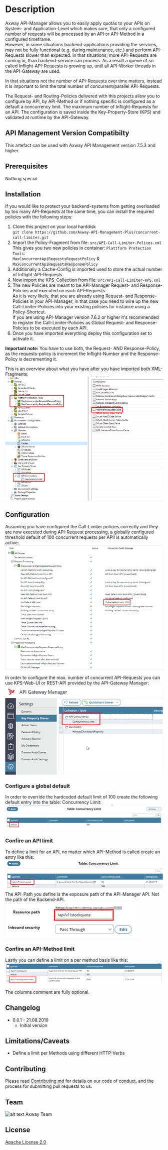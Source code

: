 
# Description

Axway API-Manager allows you to easily apply quotas to your APIs on System- and Application-Level which makes sure, that
only a configured number of requests will be processed by an API or API-Method in a configured timeframe.  
However, in some situations backend-applications providing the services, may not be fully functional 
(e.g. during maintenance, etc.) and perform API-Requests slower than expected. In that situations, more API-Requests 
are coming in, than backend-service can process. As a result a queue of so called Inflight-API-Requests 
is growing up, until all API-Worker threads in the API-Gateway are used.  

In that situations not the number of API-Requests over time matters, instead it is important to 
limit the total number of concurrent/parallel API-Requests.  

The Request- and Routing-Policies delivered with this projects allow you to configure by API, by API-Method 
or if nothing specific is configured as a default a concurrency limit. The maximum number of Inflight-Requests for an API.
The configuration is saved inside the Key-Property-Store (KPS) and validated at runtime by the API-Gateway.  


## API Management Version Compatibilty
This artefact can be used with Axway API Management version 7.5.3 and higher

## Prerequisites
Nothing special

## Installation
If you would like to protect your backend-systems from getting overloaded by too many API-Requests at the same time, you 
can install the required policies with the following steps:
1. Clone this project on your local harddisk  
`git clone https://github.com/Axway-API-Management-Plus/concurrent-call-limiter.git`
2. Import the Policy-Fragment from file: `src/API-Call-Limiter-Polices.xml`  
This gives you two new policies in container: `Plattform Protection Tools`:  
`MaxConcurrentApiRequestsRequestPolicy` & `MaxConcurrentApiRequestsResponsePolicy`  
3. Additionally a Cache-Config is imported used to store the actual number of Inflight-API-Requests  
4. Now import the KPS-Collection from file: `src/API-Call-Limiter-KPS.xml`  
5. The new Policies are meant to be API-Manager Request- and Response-Policies and executed on each API-Requests.   
As it is very likely, that you are already using Request- and Response-Policies in your API-Manager, 
in that case you need to wire up the new Call-Limiter-Policies into your existing policies for instance using a 
Policy-Shortcut.   
If you are using API-Manager version 7.6.2 or higher it's recommended to register the Call-Limiter-Policies as 
Global Request- and Response-Policies to be executed by each API.  
6. Once you have imported everything deploy this configuration set to activate it.  

__Important note:__ You have to use both, the Request- AND Response-Policy, as the requests-policy is increment 
the Inflight-Number and the Response-Policy is decrementing it.  

This is an overview about what you have after you have imported both XML-Fragments:
![Call-Limiter-Components](https://github.com/Axway-API-Management-Plus/concurrent-call-limiter/blob/master/images/API-Call-Limiter-Components.png)

## Configuration
Assuming you have configured the Call-Limiter policies correctly and they are now executed during API-Request processing, 
a globally configured threshold default of 100 concurrent requests per API! is automatically active: 
![Global-Default](https://github.com/Axway-API-Management-Plus/concurrent-call-limiter/blob/master/images/call-limiter-default-limit-execution.png)

In order to configure the max. number of concurrent API-Requests you can use KPS-Web-UI or REST-API provided by 
the API-Gateway Manager:
![Global-Default](https://github.com/Axway-API-Management-Plus/concurrent-call-limiter/blob/master/images/kps-collection-concurrency-limit.png)

### Configure a global default
In order to override the hardcoded default limit of 100 create the following default entry into the table: Concurrency Limit:
![KPS-Default](https://github.com/Axway-API-Management-Plus/concurrent-call-limiter/blob/master/images/kps-default-limit.png)

### Confire an API limit
To define a limit for an API, no matter which API-Method is called create an entry like this:
![API-Limit](https://github.com/Axway-API-Management-Plus/concurrent-call-limiter/blob/master/images/sample-stockquote-limit.png)
The API-Path you define is the exposure path of the API-Manager API. Not the path of the Backend-API.  
![API-Limit](https://github.com/Axway-API-Management-Plus/concurrent-call-limiter/blob/master/images/api-exposure-path.png)  


### Confire an API-Method limit
Lastly you can define a limit on a per method basis like this:
![API-Limit](https://github.com/Axway-API-Management-Plus/concurrent-call-limiter/blob/master/images/sample-stockquote-current-limit.png)

The columns comment are fully optional.  

## Changelog
- 0.0.1 - 21.08.2019
  - Initial version


## Limitations/Caveats
- Define a limit per Methods using different HTTP-Verbs

## Contributing

Please read [Contributing.md](https://github.com/Axway-API-Management-Plus/Common/blob/master/Contributing.md) for details on our code of conduct, and the process for submitting pull requests to us.

## Team

![alt text][Axwaylogo] Axway Team

[Axwaylogo]: https://github.com/Axway-API-Management/Common/blob/master/img/AxwayLogoSmall.png  "Axway logo"


## License
[Apache License 2.0](/LICENSE)
